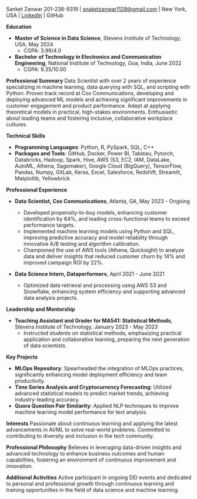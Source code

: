 Sanket Zanwar
201-238-9319 | snaketzanwar1128@gmail.com | New York, USA | [LinkedIn](https://www.linkedin.com/in/sanket-zanwar/) | GitHub

**Education**
- **Master of Science in Data Science**, Stevens Institute of Technology, USA, May 2024
  - CGPA: 3.99/4.0
- **Bachelor of Technology in Electronics and Communication Engineering**, National Institute of Technology, Goa, India, June 2022
  - CGPA: 9.35/10.00

**Professional Summary**
Data Scientist with over 2 years of experience specializing in machine learning, data querying with SQL, and scripting with Python. Proven track record at Cox Communications, developing and deploying advanced ML models and achieving significant improvements in customer engagement and product performance. Adept at applying theoretical models in practical, high-stakes environments. Enthusiastic about leading teams and fostering inclusive, collaborative workplace cultures.

**Technical Skills**
- **Programming Languages**: Python, R, PySpark, SQL, C++
- **Packages and Tools**: GitHub, Docker, Power BI, Tableau, Pytorch, Databricks, Hadoop, Spark, Hive, AWS (S3, EC2, IAM, DataLake, AutoML, Athena, Sagemaker), Google Cloud (BigQuery), TensorFlow, Pandas, Numpy, GitLab, Keras, Excel, Salesforce, Redshift, Streamlit, Matplotlib, Yellowbrick

**Professional Experience**
- **Data Scientist, Cox Communications**, Atlanta, GA, May 2023 - Ongoing
  - Developed propensity-to-buy models, enhancing customer identification by 64%, and leading cross-functional teams to exceed performance targets.
  - Implemented machine learning models using Python and SQL, improving predictive accuracy and model reliability through innovative A/B testing and algorithm calibration.
  - Championed the use of AWS tools (Athena, Quicksight) to analyze data and deliver insights that reduced customer churn by 14% and improved campaign ROI by 22%.

- **Data Science Intern, Dataperformers**, April 2021 - June 2021
  - Optimized data retrieval and processing using AWS S3 and Snowflake, enhancing system efficiency and supporting advanced data analysis projects.

**Leadership and Mentorship**
- **Teaching Assistant and Grader for MA541: Statistical Methods**, Stevens Institute of Technology, January 2023 - May 2023
  - Instructed students on statistical methods, emphasizing practical application and collaborative learning, preparing the next generation of data scientists.

**Key Projects**
- **MLOps Repository**: Spearheaded the integration of MLOps practices, significantly enhancing model deployment efficiency and team productivity.
- **Time Series Analysis and Cryptocurrency Forecasting**: Utilized advanced statistical models to predict market trends, achieving industry-leading accuracy.
- **Quora Question Pair Similarity**: Applied NLP techniques to improve machine learning model performance for text analysis.

**Interests**
Passionate about continuous learning and applying the latest advancements in AI/ML to solve real-world problems. Committed to contributing to diversity and inclusion in the tech community.

**Professional Philosophy**
Believes in leveraging data-driven insights and advanced technology to enhance business outcomes and human capabilities, fostering an environment of continuous improvement and innovation.

**Additional Activities**
Active participant in ongoing DEI events and dedicated to personal and professional growth through continuous learning and training opportunities in the field of data science and machine learning.